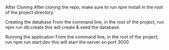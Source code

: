 After Cloning
After cloning the repo, make sure to run npm install in the root of the project directory.

Creating the database
From the command line, in the root of the project, run npm run db:create this will create & seed the database.

Running the application
From the command line, in the root of the project, run npm run start:dev this will start the server on port 3000
